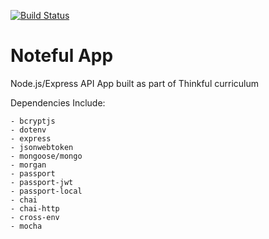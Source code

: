 [![Build Status](https://travis-ci.org/thinkful-ei22/mitch-noteful-v4.svg?branch=master)](https://travis-ci.org/thinkful-ei22/mitch-noteful-v4)

Noteful App
============================

Node.js/Express API App built as part of Thinkful curriculum

Dependencies Include:

	- bcryptjs
	- dotenv
	- express
	- jsonwebtoken
	- mongoose/mongo
	- morgan
	- passport
	- passport-jwt
	- passport-local
	- chai
	- chai-http
	- cross-env
	- mocha

